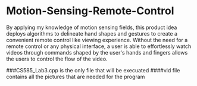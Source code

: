 # Motion-Sensing-Remote-Control
By applying my knowledge of motion sensing fields, this product idea deploys algorithms to delineate hand shapes and gestures to create a convenient remote control like viewing experience. Without the need for a remote control or any physical interface, a user is able to effortlessly watch videos through commands shaped by the user's hands and fingers allows the users to control the flow of the video.




###CS585_Lab3.cpp is the only file that will be execuated
####vid file contains all the pictures that are needed for the program
